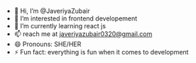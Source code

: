 - 👋 Hi, I’m @JaveriyaZubair
- 👀 I’m interested in frontend developement
- 🌱 I’m currently learning react js
- 📫 reach me at javeriyazubair0320@gmail.com
- 😄 Pronouns: SHE/HER
- ⚡ Fun fact: everything is fun when it comes to development
<!---
JaveriyaZubair/JaveriyaZubair is a ✨ special ✨ repository because its `README.md` (this file) appears on your GitHub profile.
You can click the Preview link to take a look at your changes.
--->
